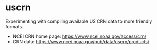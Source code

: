 # uscrn

Experimenting with compiling available US CRN data to more friendly formats.

* NCEI CRN home page: <https://www.ncei.noaa.gov/access/crn/>
* CRN data: <https://www.ncei.noaa.gov/pub/data/uscrn/products/>
